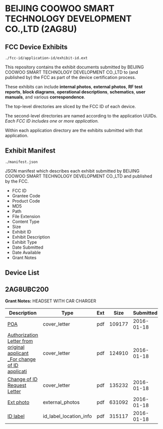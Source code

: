 # BEIJING COOWOO SMART TECHNOLOGY DEVELOPMENT CO.,LTD (2AG8U)
## FCC Device Exhibits

```
./fcc-id/application-id/exhibit-id.ext
```

This repository contains the exhibit documents submitted by BEIJING COOWOO SMART TECHNOLOGY DEVELOPMENT CO.,LTD to (and published by) the FCC as part of the device certification process.

These exhibits can include **internal photos**, **external photos**, **RF test reports**, **block diagrams**, **operational descriptions**, **schematics**, **user manuals**, and various **correspondence**.

The top-level directories are sliced by the FCC ID of each device.

The second-level directories are named according to the application UUIDs. *Each FCC ID includes one or more application.*

Within each application directory are the exhibits submitted with that application. 

## Exhibit Manifest

```
./manifest.json
```

JSON manifest which describes each exhibit submitted by BEIJING COOWOO SMART TECHNOLOGY DEVELOPMENT CO.,LTD and published by the FCC.

- FCC ID
- Grantee Code
- Product Code
- MD5
- Path
- File Extension
- Content Type
- Size
- Exhibit ID
- Exhibit Description
- Exhibit Type
- Date Submitted
- Date Available
- Grant Notes

## Device List
## 2AG8UBC200
**Grant Notes:** HEADSET WITH CAR CHARGER

| Description | Type | Ext | Size | Submitted | Available |
| ----------- | ---- | --- | ---- | --------- | --------- |
| [POA](2AG8UBC200/edc24bacdaf934cabd70a8f73cad1802/2876848.pdf) | cover_letter | pdf | 109177 | 2016-01-18 | 2016-01-19 |
| [Authorization Letter from original applicant _For change of ID applicati](2AG8UBC200/edc24bacdaf934cabd70a8f73cad1802/2876849.pdf) | cover_letter | pdf | 124910 | 2016-01-18 | 2016-01-19 |
| [Change of ID Request Letter](2AG8UBC200/edc24bacdaf934cabd70a8f73cad1802/2876850.pdf) | cover_letter | pdf | 135232 | 2016-01-18 | 2016-01-19 |
| [Ext photo](2AG8UBC200/edc24bacdaf934cabd70a8f73cad1802/2876851.pdf) | external_photos | pdf | 631092 | 2016-01-18 | 2016-01-19 |
| [ID label](2AG8UBC200/edc24bacdaf934cabd70a8f73cad1802/2876852.pdf) | id_label_location_info | pdf | 315117 | 2016-01-18 | 2016-01-19 |
